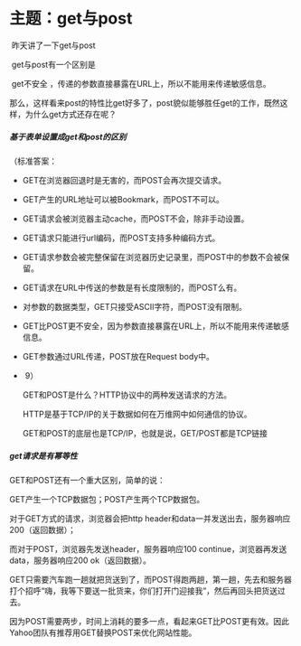 # 主题：get与post

​		昨天讲了一下get与post 

​		get与post有一个区别是

​		get不安全 ，传递的参数直接暴露在URL上，所以不能用来传递敏感信息。

​		那么，这样看来post的特性比get好多了，post貌似能够胜任get的工作，既然这样，为什么get方式还存在呢？

##### 		基于表单设置成get和post的区别

（标准答案：

- GET在浏览器回退时是无害的，而POST会再次提交请求。 

- GET产生的URL地址可以被Bookmark，而POST不可以。 

- GET请求会被浏览器主动cache，而POST不会，除非手动设置。 

- GET请求只能进行url编码，而POST支持多种编码方式。 

- GET请求参数会被完整保留在浏览器历史记录里，而POST中的参数不会被保留。 

- GET请求在URL中传送的参数是有长度限制的，而POST么有。 

- 对参数的数据类型，GET只接受ASCII字符，而POST没有限制。 

- GET比POST更不安全，因为参数直接暴露在URL上，所以不能用来传递敏感信息。 

- GET参数通过URL传递，POST放在Request body中。

- ​	9）

  GET和POST是什么？HTTP协议中的两种发送请求的方法。

  HTTP是基于TCP/IP的关于数据如何在万维网中如何通信的协议。

  GET和POST的底层也是TCP/IP，也就是说，GET/POST都是TCP链接



##### 	get请求是有幂等性



GET和POST还有一个重大区别，简单的说：

GET产生一个TCP数据包；POST产生两个TCP数据包。



对于GET方式的请求，浏览器会把http header和data一并发送出去，服务器响应200（返回数据）；

而对于POST，浏览器先发送header，服务器响应100 continue，浏览器再发送data，服务器响应200 ok（返回数据）。



GET只需要汽车跑一趟就把货送到了，而POST得跑两趟，第一趟，先去和服务器打个招呼“嗨，我等下要送一批货来，你们打开门迎接我”，然后再回头把货送过去。 

因为POST需要两步，时间上消耗的要多一点，看起来GET比POST更有效。因此Yahoo团队有推荐用GET替换POST来优化网站性能。